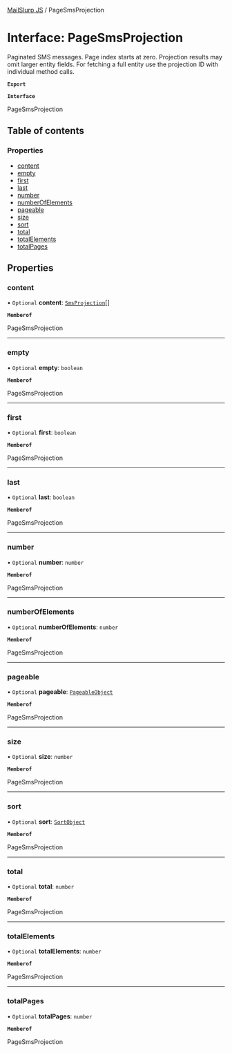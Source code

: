 [MailSlurp JS](../README.md) / PageSmsProjection

# Interface: PageSmsProjection

Paginated SMS messages. Page index starts at zero. Projection results may omit larger entity fields. For fetching a full entity use the projection ID with individual method calls.

**`Export`**

**`Interface`**

PageSmsProjection

## Table of contents

### Properties

- [content](PageSmsProjection.md#content)
- [empty](PageSmsProjection.md#empty)
- [first](PageSmsProjection.md#first)
- [last](PageSmsProjection.md#last)
- [number](PageSmsProjection.md#number)
- [numberOfElements](PageSmsProjection.md#numberofelements)
- [pageable](PageSmsProjection.md#pageable)
- [size](PageSmsProjection.md#size)
- [sort](PageSmsProjection.md#sort)
- [total](PageSmsProjection.md#total)
- [totalElements](PageSmsProjection.md#totalelements)
- [totalPages](PageSmsProjection.md#totalpages)

## Properties

### content

• `Optional` **content**: [`SmsProjection`](SmsProjection.md)[]

**`Memberof`**

PageSmsProjection

___

### empty

• `Optional` **empty**: `boolean`

**`Memberof`**

PageSmsProjection

___

### first

• `Optional` **first**: `boolean`

**`Memberof`**

PageSmsProjection

___

### last

• `Optional` **last**: `boolean`

**`Memberof`**

PageSmsProjection

___

### number

• `Optional` **number**: `number`

**`Memberof`**

PageSmsProjection

___

### numberOfElements

• `Optional` **numberOfElements**: `number`

**`Memberof`**

PageSmsProjection

___

### pageable

• `Optional` **pageable**: [`PageableObject`](PageableObject.md)

**`Memberof`**

PageSmsProjection

___

### size

• `Optional` **size**: `number`

**`Memberof`**

PageSmsProjection

___

### sort

• `Optional` **sort**: [`SortObject`](SortObject.md)

**`Memberof`**

PageSmsProjection

___

### total

• `Optional` **total**: `number`

**`Memberof`**

PageSmsProjection

___

### totalElements

• `Optional` **totalElements**: `number`

**`Memberof`**

PageSmsProjection

___

### totalPages

• `Optional` **totalPages**: `number`

**`Memberof`**

PageSmsProjection
